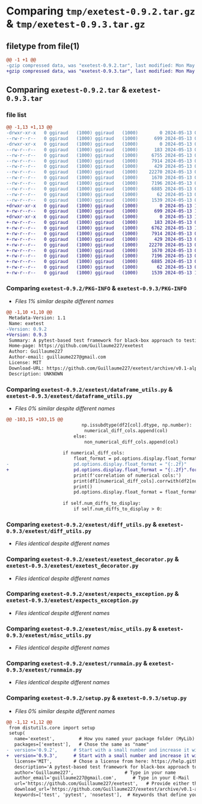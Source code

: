 # Comparing `tmp/exetest-0.9.2.tar.gz` & `tmp/exetest-0.9.3.tar.gz`

## filetype from file(1)

```diff
@@ -1 +1 @@
-gzip compressed data, was "exetest-0.9.2.tar", last modified: Mon May 13 09:28:32 2024, max compression
+gzip compressed data, was "exetest-0.9.3.tar", last modified: Mon May 13 10:30:54 2024, max compression
```

## Comparing `exetest-0.9.2.tar` & `exetest-0.9.3.tar`

### file list

```diff
@@ -1,13 +1,13 @@
-drwxr-xr-x   0 ggiraud   (1000) ggiraud   (1000)        0 2024-05-13 09:28:32.266216 exetest-0.9.2/
--rw-r--r--   0 ggiraud   (1000) ggiraud   (1000)      699 2024-05-13 09:28:32.266216 exetest-0.9.2/PKG-INFO
-drwxr-xr-x   0 ggiraud   (1000) ggiraud   (1000)        0 2024-05-13 09:28:32.266216 exetest-0.9.2/exetest/
--rw-r--r--   0 ggiraud   (1000) ggiraud   (1000)      183 2024-05-13 08:36:57.942206 exetest-0.9.2/exetest/__init__.py
--rw-r--r--   0 ggiraud   (1000) ggiraud   (1000)     6755 2024-05-13 09:19:49.446325 exetest-0.9.2/exetest/dataframe_utils.py
--rw-r--r--   0 ggiraud   (1000) ggiraud   (1000)     7914 2024-05-13 08:36:57.942206 exetest-0.9.2/exetest/diff_utils.py
--rw-r--r--   0 ggiraud   (1000) ggiraud   (1000)      429 2024-05-13 08:36:57.942206 exetest-0.9.2/exetest/env_vars.py
--rw-r--r--   0 ggiraud   (1000) ggiraud   (1000)    22270 2024-05-13 08:36:57.942206 exetest-0.9.2/exetest/exetest_decorator.py
--rw-r--r--   0 ggiraud   (1000) ggiraud   (1000)     1670 2024-05-13 08:36:57.942206 exetest-0.9.2/exetest/expects_exception.py
--rw-r--r--   0 ggiraud   (1000) ggiraud   (1000)     7196 2024-05-13 08:36:57.952206 exetest-0.9.2/exetest/misc_utils.py
--rw-r--r--   0 ggiraud   (1000) ggiraud   (1000)     6885 2024-05-13 08:36:57.952206 exetest-0.9.2/exetest/runmain.py
--rw-r--r--   0 ggiraud   (1000) ggiraud   (1000)       62 2024-05-13 08:26:18.252304 exetest-0.9.2/setup.cfg
--rw-r--r--   0 ggiraud   (1000) ggiraud   (1000)     1539 2024-05-13 09:22:06.446295 exetest-0.9.2/setup.py
+drwxr-xr-x   0 ggiraud   (1000) ggiraud   (1000)        0 2024-05-13 10:30:54.630127 exetest-0.9.3/
+-rw-r--r--   0 ggiraud   (1000) ggiraud   (1000)      699 2024-05-13 10:30:54.630127 exetest-0.9.3/PKG-INFO
+drwxr-xr-x   0 ggiraud   (1000) ggiraud   (1000)        0 2024-05-13 10:30:54.630127 exetest-0.9.3/exetest/
+-rw-r--r--   0 ggiraud   (1000) ggiraud   (1000)      183 2024-05-13 08:36:57.942206 exetest-0.9.3/exetest/__init__.py
+-rw-r--r--   0 ggiraud   (1000) ggiraud   (1000)     6762 2024-05-13 10:29:37.080149 exetest-0.9.3/exetest/dataframe_utils.py
+-rw-r--r--   0 ggiraud   (1000) ggiraud   (1000)     7914 2024-05-13 08:36:57.942206 exetest-0.9.3/exetest/diff_utils.py
+-rw-r--r--   0 ggiraud   (1000) ggiraud   (1000)      429 2024-05-13 08:36:57.942206 exetest-0.9.3/exetest/env_vars.py
+-rw-r--r--   0 ggiraud   (1000) ggiraud   (1000)    22270 2024-05-13 08:36:57.942206 exetest-0.9.3/exetest/exetest_decorator.py
+-rw-r--r--   0 ggiraud   (1000) ggiraud   (1000)     1670 2024-05-13 08:36:57.942206 exetest-0.9.3/exetest/expects_exception.py
+-rw-r--r--   0 ggiraud   (1000) ggiraud   (1000)     7196 2024-05-13 08:36:57.952206 exetest-0.9.3/exetest/misc_utils.py
+-rw-r--r--   0 ggiraud   (1000) ggiraud   (1000)     6885 2024-05-13 08:36:57.952206 exetest-0.9.3/exetest/runmain.py
+-rw-r--r--   0 ggiraud   (1000) ggiraud   (1000)       62 2024-05-13 08:26:18.252304 exetest-0.9.3/setup.cfg
+-rw-r--r--   0 ggiraud   (1000) ggiraud   (1000)     1539 2024-05-13 10:30:19.100144 exetest-0.9.3/setup.py
```

### Comparing `exetest-0.9.2/PKG-INFO` & `exetest-0.9.3/PKG-INFO`

 * *Files 1% similar despite different names*

```diff
@@ -1,10 +1,10 @@
 Metadata-Version: 1.1
 Name: exetest
-Version: 0.9.2
+Version: 0.9.3
 Summary: A pytest-based test framework for black-box approach to testing executables
 Home-page: https://github.com/Guillaume227/exetest
 Author: Guillaume227
 Author-email: guillaume227@gmail.com
 License: MIT
 Download-URL: https://github.com/Guillaume227/exetest/archive/v0.1-alpha.tar.gz
 Description: UNKNOWN
```

### Comparing `exetest-0.9.2/exetest/dataframe_utils.py` & `exetest-0.9.3/exetest/dataframe_utils.py`

 * *Files 0% similar despite different names*

```diff
@@ -103,15 +103,15 @@
                            np.issubdtype(df2[col].dtype, np.number):
                             numerical_diff_cols.append(col)
                         else:
                             non_numerical_diff_cols.append(col)
 
                     if numerical_diff_cols:
                         float_format = pd.options.display.float_format
-                        pd.options.display.float_format = "{:.2f}"
+                        pd.options.display.float_format = "{:.2f}".format
                         print(f'correlation of numerical cols:')
                         print(df1[numerical_diff_cols].corrwith(df2[numerical_diff_cols]).to_string())
                         print()
                         pd.options.display.float_format = float_format  # restore format
 
                     if self.num_diffs_to_display:
                         if self.num_diffs_to_display > 0:
```

### Comparing `exetest-0.9.2/exetest/diff_utils.py` & `exetest-0.9.3/exetest/diff_utils.py`

 * *Files identical despite different names*

### Comparing `exetest-0.9.2/exetest/exetest_decorator.py` & `exetest-0.9.3/exetest/exetest_decorator.py`

 * *Files identical despite different names*

### Comparing `exetest-0.9.2/exetest/expects_exception.py` & `exetest-0.9.3/exetest/expects_exception.py`

 * *Files identical despite different names*

### Comparing `exetest-0.9.2/exetest/misc_utils.py` & `exetest-0.9.3/exetest/misc_utils.py`

 * *Files identical despite different names*

### Comparing `exetest-0.9.2/exetest/runmain.py` & `exetest-0.9.3/exetest/runmain.py`

 * *Files identical despite different names*

### Comparing `exetest-0.9.2/setup.py` & `exetest-0.9.3/setup.py`

 * *Files 0% similar despite different names*

```diff
@@ -1,12 +1,12 @@
 from distutils.core import setup
 setup(
   name='exetest',         # How you named your package folder (MyLib)
   packages=['exetest'],   # Chose the same as "name"
-  version='0.9.2',      # Start with a small number and increase it with every change you make
+  version='0.9.3',      # Start with a small number and increase it with every change you make
   license='MIT',        # Chose a license from here: https://help.github.com/articles/licensing-a-repository
   description='A pytest-based test framework for black-box approach to testing executables',   # Give a short description about your library
   author='Guillaume227',                   # Type in your name
   author_email='guillaume227@gmail.com',      # Type in your E-Mail
   url='https://github.com/Guillaume227/exetest',   # Provide either the link to your github or to your website
   download_url='https://github.com/Guillaume227/exetest/archive/v0.1-alpha.tar.gz',
   keywords=['test', 'pytest', 'nosetest'],  # Keywords that define your package best
```

